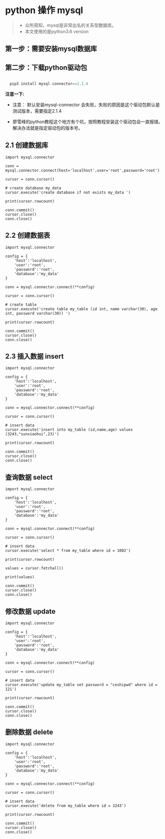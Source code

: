# python 操作 mysql
>- 众所周知，mysql是非常出名的关系型数据库。
>- 本文使用的是python3.6 version

## 第一步：需要安装mysql数据库

## 第二步：下载python驱动包

```py

  pip3 install mysql-connector==2.1.4

```
**注意一下:**

- 注意： 默认安装mysql-connector 会失败，失败的原因是这个驱动包默认是测试版本，需要指定2.1.4

- 廖雪峰的python教程这个地方有个坑，按照教程安装这个驱动包会一直报错。解决办法就是指定驱动包的版本号。

## 2.1 创建数据库

    import mysql.connector

    conn = mysql.connector.connect(host='localhost',user='root',password='root')

    cursor = conn.cursor()

    # create database my_data
    cursor.execute('create database if not exists my_data ')

    print(cursor.rowcount)

    conn.commit()
    cursor.close()
    conn.close()

## 2.2 创建数据表

    import mysql.connector

    config = {
        'host':'localhost',
        'user':'root',
        'password':'root',
        'database':'my_data'
    }

    conn = mysql.connector.connect(**config)

    cursor = conn.cursor()

    # create table
    cursor.execute('create table my_table (id int, name varchar(30), age int, password varchar(30)) ')

    print(cursor.rowcount)

    conn.commit()
    cursor.close()
    conn.close()

## 2.3 插入数据 insert

    import mysql.connector

    config = {
        'host':'localhost',
        'user':'root',
        'password':'root',
        'database':'my_data'
    }

    conn = mysql.connector.connect(**config)

    cursor = conn.cursor()

    # insert data
    cursor.execute('insert into my_table (id,name,age) values (3243,"sunxiaohui",23)')

    print(cursor.rowcount)

    conn.commit()
    cursor.close()
    conn.close()

## 查询数据 select

    import mysql.connector

    config = {
        'host':'localhost',
        'user':'root',
        'password':'root',
        'database':'my_data'
    }

    conn = mysql.connector.connect(**config)

    cursor = conn.cursor()

    # insert data
    cursor.execute('select * from my_table where id = 1002')

    print(cursor.rowcount)

    values = cursor.fetchall()

    print(values)

    conn.commit()
    cursor.close()
    conn.close()

## 修改数据 update

    import mysql.connector

    config = {
        'host':'localhost',
        'user':'root',
        'password':'root',
        'database':'my_data'
    }

    conn = mysql.connector.connect(**config)

    cursor = conn.cursor()

    # insert data
    cursor.execute('update my_table set password = "ceshipwd" where id = 121')

    print(cursor.rowcount)

    conn.commit()
    cursor.close()
    conn.close()

## 删除数据 delete

    import mysql.connector

    config = {
        'host':'localhost',
        'user':'root',
        'password':'root',
        'database':'my_data'
    }

    conn = mysql.connector.connect(**config)

    cursor = conn.cursor()

    # insert data
    cursor.execute('delete from my_table where id = 3243')

    print(cursor.rowcount)

    conn.commit()
    cursor.close()
    conn.close()

